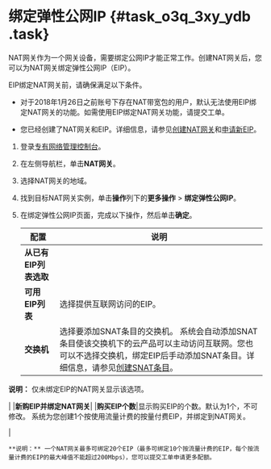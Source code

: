 # 绑定弹性公网IP {#task_o3q_3xy_ydb .task}

NAT网关作为一个网关设备，需要绑定公网IP才能正常工作。创建NAT网关后，您可以为NAT网关绑定弹性公网IP（EIP）。

EIP绑定NAT网关前，请确保满足以下条件。

-   对于2018年1月26日之前账号下存在NAT带宽包的用户，默认无法使用EIP绑定NAT网关的功能。如需使用EIP绑定NAT网关功能，请提交工单。

-   您已经创建了NAT网关和EIP。详细信息，请参见[创建NAT网关](intl.zh-CN/快速入门/创建NAT网关.md#)和[申请新EIP](../../../../intl.zh-CN/用户指南/申请EIP/申请新EIP.md#)。

1.  登录[专有网络管理控制台](https://vpcnext.console.aliyun.com/nat/)。
2.  在左侧导航栏，单击**NAT网关**。
3.  选择NAT网关的地域。
4.  找到目标NAT网关实例，单击**操作**列下的**更多操作** \> **绑定弹性公网IP**。
5.  在绑定弹性公网IP页面，完成以下操作，然后单击**确定**。 

    |配置|说明|
    |--|--|
    |**从已有EIP列表选取**|
    |**可用EIP列表**|选择提供互联网访问的EIP。|
    |**交换机**|选择要添加SNAT条目的交换机。 系统会自动添加SNAT条目使该交换机下的云产品可以主动访问互联网。您也可以不选择交换机，绑定EIP后手动添加SNAT条目。详细信息，请参见[创建SNAT条目](intl.zh-CN/快速入门/创建SNAT条目.md#)。

 **说明：** 仅未绑定EIP的NAT网关显示该选项。

 |
    |**新购EIP并绑定NAT网关**|
    |**购买EIP个数**|显示购买EIP的个数。默认为1个，不可修改。 系统为您创建1个按使用流量计费的按量付费EIP，并绑定到NAT网关。

 |

    **说明：** 一个NAT网关最多可绑定20个EIP（最多可绑定10个按流量计费的EIP，每个按流量计费的EIP的最大峰值不能超过200Mbps），您可以提交工单申请更多配额。


